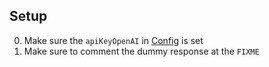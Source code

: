 ## Setup

0. Make sure the `apiKeyOpenAI` in [Config](./app/Config.swift) is set
1. Make sure to comment the dummy response at the `FIXME`
